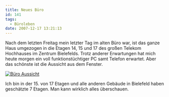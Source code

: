 ```yaml
---
title: Neues Büro
id: 141
tags:
  - Büroleben
date: 2007-12-17 13:21:13
---
```


Nach dem letzten Freitag mein letzter Tag im alten B&#252;ro war, ist das ganze Haus umgezogen in die Etagen 14, 15 und 17 des gro&#223;en Telekom Hochhauses im Zentrum Bielefelds. Trotz anderer Erwartungen hat mich heute morgen ein voll funktionst&#252;chtiger PC samt Telefon erwartet. Aber das sch&#246;nste ist die Aussicht aus dem Fenster.

[![B&#252;ro Aussicht](https://az275061.vo.msecnd.net/blogmedia/2007/12/bro-aussicht-thumb1.jpg)](https://az275061.vo.msecnd.net/blogmedia/2007/12/bro-aussicht1.jpg)

Ich bin in der 15\. von 17 Etagen und alle anderen Geb&#228;ude in Bielefeld haben gesch&#228;tzte 7 Etagen. Man kann wirklich alles &#252;berschauen. 